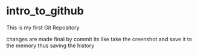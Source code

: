 # intro_to_github
This is my first Git Repository

changes are made final by  commit its like take the creenshot and save it to the memory thus saving the history  
